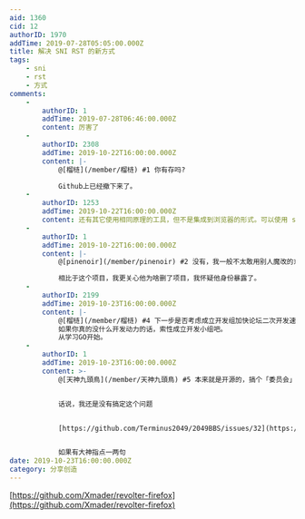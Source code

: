 ```yaml
---
aid: 1360
cid: 12
authorID: 1970
addTime: 2019-07-28T05:05:00.000Z
title: 解决 SNI RST 的新方式
tags:
    - sni
    - rst
    - 方式
comments:
    -
        authorID: 1
        addTime: 2019-07-28T06:46:00.000Z
        content: 厉害了
    -
        authorID: 2308
        addTime: 2019-10-22T16:00:00.000Z
        content: |-
            @[榴梿](/member/榴梿) #1 你有存吗?

            Github上已经撤下来了。
    -
        authorID: 1253
        addTime: 2019-10-22T16:00:00.000Z
        content: 还有其它使用相同原理的工具，但不是集成到浏览器的形式。可以使用 sni + bypass、rst、anti 等搜索。
    -
        authorID: 1
        addTime: 2019-10-22T16:00:00.000Z
        content: |-
            @[pinenoir](/member/pinenoir) #2 没有，我一般不太敢用别人魔改的东西。虽然我很信任这位 Xmader。

            相比于这个项目，我更关心他为啥删了项目，我怀疑他身份暴露了。
    -
        authorID: 2199
        addTime: 2019-10-23T16:00:00.000Z
        content: |-
            @[榴梿](/member/榴梿) #4 下一步是否考虑成立开发组加快论坛二次开发速度。  
            如果你真的没什么开发动力的话，索性成立开发小组吧。  
            从学习GO开始。
    -
        authorID: 1
        addTime: 2019-10-23T16:00:00.000Z
        content: >-
            @[天神九頭鳥](/member/天神九頭鳥) #5 本来就是开源的，搞个「委员会」有什么用呢？


            话说，我还是没有搞定这个问题


            [https://github.com/Terminus2049/2049BBS/issues/32](https://github.com/Terminus2049/2049BBS/issues/32)


            如果有大神指点一两句
date: 2019-10-23T16:00:00.000Z
category: 分享创造
---
```


[https://github.com/Xmader/revolter-firefox](https://github.com/Xmader/revolter-firefox)
